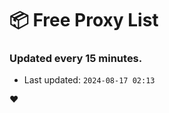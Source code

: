 # :package: Free Proxy List
### Updated every 15 minutes.

- Last updated: `2024-08-17 02:13`

:heart:
